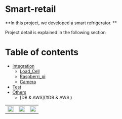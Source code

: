 Smart-retail
============

**In this project, we developed a smart refrigerator. **



Project detail is explained in the following section


Table of contents
==================

<!--ts-->
* [Integration](#Integration)
    * [Load_Cell](#Load_Cell)
    * [Raspberri_pi](#Raspberri_pi)
    * [Camera](#Camera)
* [Test](#Test)
* [Others](#Others)
    * [DB & AWS](#DB & AWS )
   
<!--te-->





<table border="0">
   <tr>
      <td>
      <img src="./Source/Data_collection/08181_product_w_1_1.png" width="100%" />
      </td>
      <td>
      <img src="./Source/Data_collection/08181_product_w_2_1.png" width="100%" />
      </td>
      <td>
      <img src="./Source//Data_collection/08181_product_w_2_3.png" width="100%" />
      </td>
   </tr>
   </table>



